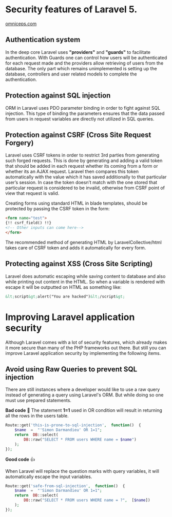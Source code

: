 # Security features of Laravel 5.
[omniceps.com](http://www.omniceps.com/security-features-laravel-application-security/)
## Authentication system
In the deep core Laravel uses **"providers"** and **"guards"** to facilitate authentication. With Guards one can control how users will be authenticated for each request made and the providers allow retrieving of users from the database.
The only part which remains unimplemented is setting up the database, controllers and user related models to complete the authentication.

## Protection against SQL injection
ORM in Laravel uses PDO parameter binding in order to fight against SQL injection. This type of binding the parameters ensures that the data passed from users in request variables are directly not utilized in SQL queries.

## Protection against CSRF (Cross Site Request Forgery)
Laravel uses CSRF tokens in order to restrict 3rd parties from generating such forged requests. This is done by generating and adding a valid token that should be added in each request whether its coming from a form or whether its an AJAX request. Laravel then compares this token automatically with the value which it has saved additionally to that particular user’s session. In case the token doesn’t match with the one stored that particular request is considered to be invalid, otherwise from CSRF point of view that request is valid.

Creating forms using standard HTML in blade templates, should be protected by passing the CSRF token in the form:
```html
<form name="test">
{!! csrf_field() !!}
<!-- Other inputs can come here-->
</form>
```
The recommended method of generating HTML by LaravelCollective/html takes care of CSRF token and adds it automatically for every form.

## Protecting against XSS (Cross Site Scripting)
Laravel does automatic escaping while saving content to database and also while printing out content in the HTML. So when a variable is rendered with escape it will be outputted on HTML as something like:
```html
&lt;script&gt;alert("You are hacked")&lt;/script&gt;
```

# Improving Laravel application security
Although Laravel comes with a lot of security features, which already makes it more secure than many of the PHP frameworks out there. But still you can improve Laravel application security by implementing the following items.

## Avoid using Raw Queries to prevent SQL injection
There are still instances where a developer would like to use a raw query instead of generating a query using Laravel's ORM. But while doing so one must use prepared statements.

**Bad code** :shit:
The statement **1=1** used in OR condition will result in returning all the rows in the users table.
```php
Route::get('this-is-prone-to-sql-injection',  function()  {
	$name  =  "'Simon Darmandieu' OR 1=1";
	return  DB::select(
		DB::raw("SELECT * FROM users WHERE name = $name")
	);
});
```
**Good code** :thumbsup:

When Laravel will replace the question marks with query variables, it will automatically escape the input variables.
```php
Route::get('safe-from-sql-injection',  function()  {
	$name  =  "'Simon Darmandieu' OR 1=1";
	return  DB::select(
		DB::raw("SELECT * FROM users WHERE name = ?",  [$name])
	);
});
```